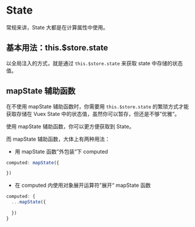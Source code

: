 # State

常规来讲，State 大都是在计算属性中使用。

## 基本用法：this.$store.state

以全局注入的方式，就是通过 `this.$store.state` 来获取 state 中存储的状态值。

## mapState 辅助函数

在不使用 mapState 辅助函数时，你需要用 `this.$store.state` 的繁琐方式才能获取存储在 Vuex State 中的状态值，虽然你可以暂存，但还是不够”优雅“。

使用 mapState 辅助函数，你可以更方便获取到 State。

而 mapState 辅助函数，大体上有两种用法：

* 用 mapState 函数”外包装“下 computed

```javascript
computed: mapState({

})
```

* 在 computed 内使用对象展开运算符”展开“ mapState 函数

```javascript
computed: {
  ...mapState({
    
  })
}
```



